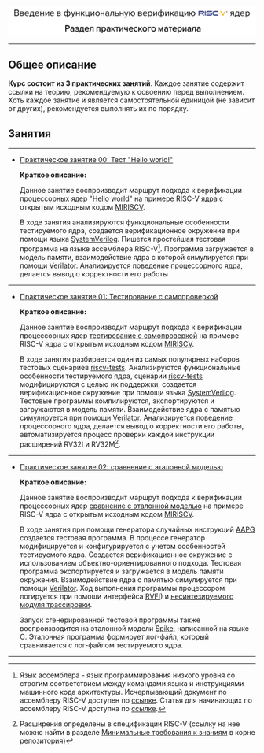 ![](../doc/pic/preview_5.png)

---

## Общее описание

**Курс состоит из 3 практических занятий**. Каждое занятие содержит ссылки на теорию, рекомендуемую к освоению перед выполнением. Хоть каждое занятие и является самостоятельной единицой (не зависит от других), рекомендуется выполнять их по порядку.


## Занятия

---

- [Практическое занятие 00: Тест "Hello world!"](./00_basic_hex/)
  
  **Краткое описание:**

  Данное занятие воспроизводит маршрут подхода к верификации процессорных ядер ["Hello world"](../theory/03_func.md#hello-world) на примере RISC-V ядра с открытым исходным кодом [MIRISCV](https://github.com/MPSU/MIRISCV/tree/b510b308addc4a7271e36f2a348bd18bf24c1d77).
  
  В ходе занятия анализируются функциональные особенности тестируемого ядра, создается верификационное окружение при помощи языка [SystemVerilog](https://en.wikipedia.org/wiki/SystemVerilog). Пишется простейшая тестовая программа на языке ассемблера RISC-V[^1]. Программа загружается в модель памяти, взаимодействие ядра с которой симулируется при помощи [Verilator](https://github.com/verilator/verilator/tree/522bead374d6b7b2adb316304126e5361b18bcf1). Анализируется поведение процессорного ядра, делается вывод о корректности его работы

---

- [Практическое занятие 01: Тестирование с самопроверкой](./01_riscv_tests/)
  
  **Краткое описание:**

  Данное занятие воспроизводит маршрут подхода к верификации процессорных ядер [тестирование с самопроверкой](../theory/03_func.md#тестирование-с-самопроверкой) на примере RISC-V ядра с открытым исходным кодом [MIRISCV](https://github.com/MPSU/MIRISCV/tree/b510b308addc4a7271e36f2a348bd18bf24c1d77).

  В ходе занятия разбирается один из самых популярных наборов тестовых сценариев [riscv-tests](https://github.com/riscv-software-src/riscv-tests/tree/408e461da11e0b298c4b69e587729532787212f5). Анализируются  функциональные особенности тестируемого ядра, сценарии [riscv-tests](https://github.com/riscv-software-src/riscv-tests/tree/408e461da11e0b298c4b69e587729532787212f5) модифицируются с целью их поддержки, создается верификационное окружение при помощи языка [SystemVerilog](https://en.wikipedia.org/wiki/SystemVerilog). Тестовые программы компилируются, экспортируются и загружаются в модель памяти. Взаимодействие ядра с памятью симулируется при помощи [Verilator](https://github.com/verilator/verilator/tree/522bead374d6b7b2adb316304126e5361b18bcf1). Анализируется поведение процессорного ядра, делается вывод о корректности его работы, автоматизируется процесс проверки каждой инструкции расширений RV32I и RV32M[^2].

---

- [Практическое занятие 02: сравнение с эталонной моделью](./02_aapg/)

  **Краткое описание:**

  Данное занятие воспроизводит маршрут подхода к верификации процессорных ядер [сравнение с эталонной моделью](../theory/04_rgen.md) на примере RISC-V ядра с открытым исходным кодом [MIRISCV](https://github.com/MPSU/MIRISCV/tree/b510b308addc4a7271e36f2a348bd18bf24c1d77).

  В ходе занятия при помощи генератора случайных инструкций [AAPG](https://gitlab.com/shaktiproject/tools/aapg/-/tree/7ce4a9073a040bbc784edfd1c8a7b21f269f7766) создается тестовая программа. В процессе генератор модифицируется и конфигурируется с учетом особенностей тестируемого ядра. Создается верификационное окружение с использованием объектно-ориентированного подхода. Тестовая программа экспортируется и загружается в модель памяти окружения. Взаимодействие ядра с памятью симулируется при помощи [Verilator](https://github.com/verilator/verilator/tree/522bead374d6b7b2adb316304126e5361b18bcf1). Ход выполнения программы процессором логируется при помощи интерфейса [RVFI](../theory/04_rgen.md#интерфейс-rvfi)) и [несинтезируемого модуля трассировки](../theory/04_rgen.md#описание-подхода-часть-1).
  
  Запуск сгенерированной тестовой программы также воспроизводится на эталонной модели [Spike](https://github.com/riscv-software-src/riscv-isa-sim/tree/00dfa28cd71326a9b553052bf0160cb76f0e7e07), написанной на языке C. Эталонная программа формирует лог-файл, который сравнивается с лог-файлом тестируемого ядра.

---

[^1]: Язык ассемблера - язык программирования низкого уровня со строгим соответствием между командами языка и инструкциями машинного кода архитектуры. Исчерпывающий документ по ассемблеру RISC-V доступен по [ссылке](https://github.com/riscv-non-isa/riscv-asm-manual/blob/main/riscv-asm.md). Статья для начинающих по ассемблеру RISC-V доступна по [ссылке](https://habr.com/en/articles/558706/).

[^2]: Расширения определены в спецификации RISC-V (ссылку на нее можно найти в разделе [Минимальные требования к знаниям](../README.md#минимальные-требования-к-знаниям) в корне репозитория)
